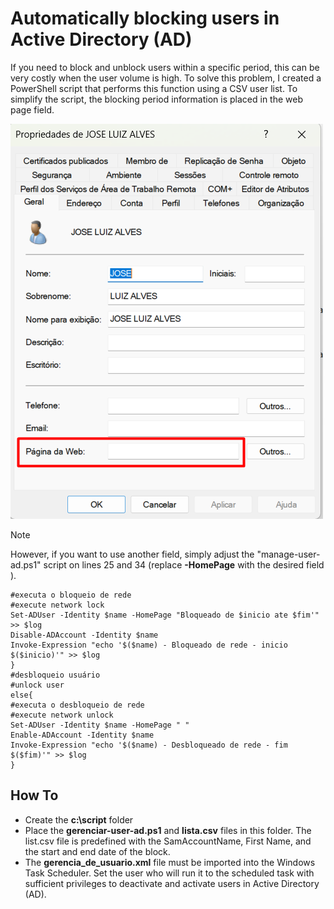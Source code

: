 # Automatically blocking users in Active Directory (AD)

If you need to block and unblock users within a specific period, this can be very costly when the user volume is high.
To solve this problem, I created a PowerShell script that performs this function using a CSV user list.
To simplify the script, the blocking period information is placed in the web page field.


![ad-01.png](https://github.com/andrealvim/integrations/blob/main/Bloqueio_usuario_AD_automatico/ad-01.png?raw=true)

> [!NOTE]
> However, if you want to use another field, simply adjust the "manage-user-ad.ps1" script on lines 25 and 34 (replace **-HomePage**  with the desired field ).
```
#executa o bloqueio de rede
#execute network lock
Set-ADUser -Identity $name -HomePage "Bloqueado de $inicio ate $fim'" >> $log
Disable-ADAccount -Identity $name
Invoke-Expression "echo '$($name) - Bloqueado de rede - inicio $($inicio)'" >> $log
}
#desbloqueio usuário
#unlock user
else{
#executa o desbloqueio de rede
#execute network unlock
Set-ADUser -Identity $name -HomePage " "
Enable-ADAccount -Identity $name
Invoke-Expression "echo '$($name) - Desbloqueado de rede - fim $($fim)'" >> $log
}
```
## How To
- Create the **c:\script** folder
- Place the **gerenciar-user-ad.ps1** and **lista.csv** files in this folder.
The list.csv file is predefined with the SamAccountName, First Name, and the start and end date of the block.
- The **gerencia_de_usuario.xml** file must be imported into the Windows Task Scheduler. Set the user who will run it to the scheduled task with sufficient privileges to deactivate and activate users in Active Directory (AD).